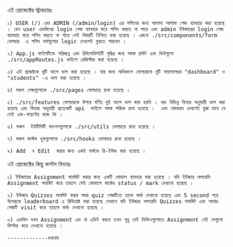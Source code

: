 এই প্রোজেক্টের স্ট্রাকচারঃ

    ১) USER (/) এবং ADMIN (/admin/login) এর লগিনের জন্য আলাদা আলাদা পেজ ব্যাবহার করা হয়েছে । যেন user এডমিনের login পেজ ব্যাবহার করে লগিন করতে না পারে এবং admin ইউজারের login পেজ ব্যাবহার করে লগিন করতে না পারে সেই বিষয়টি নিশ্চিত করা হয়েছে । এজন্য ./src/components/form ফোল্ডার  এ লগিন ফর্মগুলোর logic দেখলেই বুঝতে পারবেন ।

    ২) App.js ফাইলটিকে পরিচ্ছন্ন এবং রিউসেবিলইটি বৃদ্ধির জন্য সমস্ত রাউট এবং ভিউগুলো ./src/appRoutes.js ফাইলে রেজিস্টার করা হয়েছে ।

    ৩) এই প্রজেক্টকে দুটি ভাগে ভাগ করা হয়েছে । যার জন্য অধিকাংশ ফোল্ডারকে দুটি সাবফোল্ডার "dashboard" ও "students" -এ ভাগ করা হয়েছে ।

    ৪) সকল পেজগুলোকে ./src/pages ফোল্ডারে রাখা হয়েছে ।

    ৫) ./src/features ফোল্ডারকে উপরে বর্ণিত দুই ভাগে ভাগ করা হয়নি । বরং বিভিন্ন ফিচার অনুযায়ী ভাগ করা হয়েছে এবং ফিচার অনুযায়ী প্রত্যেকটি api  ফাইলে সমস্ত লজিক রাখা হয়েছে ।  এবং নামকরন দেখলেই বুঝা যাবে যে সেই এন্ড-পয়েন্টের কাজ কি ।

    ৬) সকল  ইউটিলিটি ফাংশনগুলোকে ./src/utils ফোল্ডারে রাখা হয়েছে ।

    ৭) সকল কাস্টম হুকগুলোকে ./src/hooks ফোল্ডারে রাখা হয়েছে ।

    ৯) Add  ও Edit  করার জন্য একই ফর্মকে রি-ইউজ করা হয়েছে ।

এই প্রোজেক্টের কিছু কাস্টম ফিচারঃ

    ১) ইউজারের Assignment সাবমিট করার জন্য একটি মোডাল ব্যাবহার করা হয়েছে । যদি ইউজার অলরেডি Assignment সাবমিট করে তাহলে সেই মোডালে মার্কের status / mark দেখানো হয়েছে ।

    ২) ইউজার Quizzes সাবমিট করার সময় quiz পেজটিতে তাকে মার্ক দেখানো হয়েছে এবং 5 second পরে উসেরকে leaderboard এ রিডিরেক্ট করা হয়েছে সেখানে যদি ইউজার অলরেডি Quizzes সাবমিট এবং আবার পেজটি visit করে তাহলে মার্ক দেখানো হয়েছে ।

    ৩) এডমিন যখন Assignment এড বা এডিট করবে তখন শুধু যেই ভিডিওগুলোতে Assignment নেই সেগুলো ফিল্টার করে দেখানো হয়েছে ।

    -------------ধন্যবাদ
